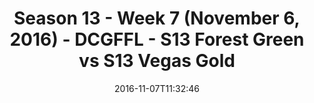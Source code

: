 ---
title: Season 13 - Week 7 (November 6, 2016) - DCGFFL - S13 Forest Green vs S13 Vegas
  Gold
teams-score:
- team: _teams/s13-forest.md
  score: 26
- team: _teams/s13-vegas.md
  score: 23
mvp: CJ Babb (Forest); D. Rendell (Vegas)
game-ball: RJ Martin (Forest); M. Patrie (Vegas)
season: 13
week: 7
date: '2016-11-07T11:32:46'
pageid: season-13-week-7-november-6-2016-4814-vs-4829
---